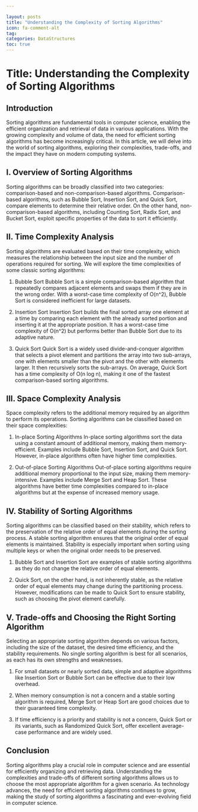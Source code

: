 ```yaml
---

layout: posts
title: "Understanding the Complexity of Sorting Algorithms"
icon: fa-comment-alt
tag:      
categories: DataStructures
toc: true
---
```




# Title: Understanding the Complexity of Sorting Algorithms

## Introduction
Sorting algorithms are fundamental tools in computer science, enabling the efficient organization and retrieval of data in various applications. With the growing complexity and volume of data, the need for efficient sorting algorithms has become increasingly critical. In this article, we will delve into the world of sorting algorithms, exploring their complexities, trade-offs, and the impact they have on modern computing systems.

## I. Overview of Sorting Algorithms
Sorting algorithms can be broadly classified into two categories: comparison-based and non-comparison-based algorithms. Comparison-based algorithms, such as Bubble Sort, Insertion Sort, and Quick Sort, compare elements to determine their relative order. On the other hand, non-comparison-based algorithms, including Counting Sort, Radix Sort, and Bucket Sort, exploit specific properties of the data to sort it efficiently.

## II. Time Complexity Analysis
Sorting algorithms are evaluated based on their time complexity, which measures the relationship between the input size and the number of operations required for sorting. We will explore the time complexities of some classic sorting algorithms:

1. Bubble Sort
Bubble Sort is a simple comparison-based algorithm that repeatedly compares adjacent elements and swaps them if they are in the wrong order. With a worst-case time complexity of O(n^2), Bubble Sort is considered inefficient for large datasets.

2. Insertion Sort
Insertion Sort builds the final sorted array one element at a time by comparing each element with the already sorted portion and inserting it at the appropriate position. It has a worst-case time complexity of O(n^2) but performs better than Bubble Sort due to its adaptive nature.

3. Quick Sort
Quick Sort is a widely used divide-and-conquer algorithm that selects a pivot element and partitions the array into two sub-arrays, one with elements smaller than the pivot and the other with elements larger. It then recursively sorts the sub-arrays. On average, Quick Sort has a time complexity of O(n log n), making it one of the fastest comparison-based sorting algorithms.

## III. Space Complexity Analysis
Space complexity refers to the additional memory required by an algorithm to perform its operations. Sorting algorithms can be classified based on their space complexities:

1. In-place Sorting Algorithms
In-place sorting algorithms sort the data using a constant amount of additional memory, making them memory-efficient. Examples include Bubble Sort, Insertion Sort, and Quick Sort. However, in-place algorithms often have higher time complexities.

2. Out-of-place Sorting Algorithms
Out-of-place sorting algorithms require additional memory proportional to the input size, making them memory-intensive. Examples include Merge Sort and Heap Sort. These algorithms have better time complexities compared to in-place algorithms but at the expense of increased memory usage.

## IV. Stability of Sorting Algorithms
Sorting algorithms can be classified based on their stability, which refers to the preservation of the relative order of equal elements during the sorting process. A stable sorting algorithm ensures that the original order of equal elements is maintained. Stability is especially important when sorting using multiple keys or when the original order needs to be preserved.

1. Bubble Sort and Insertion Sort are examples of stable sorting algorithms as they do not change the relative order of equal elements.

2. Quick Sort, on the other hand, is not inherently stable, as the relative order of equal elements may change during the partitioning process. However, modifications can be made to Quick Sort to ensure stability, such as choosing the pivot element carefully.

## V. Trade-offs and Choosing the Right Sorting Algorithm
Selecting an appropriate sorting algorithm depends on various factors, including the size of the dataset, the desired time efficiency, and the stability requirements. No single sorting algorithm is best for all scenarios, as each has its own strengths and weaknesses.

1. For small datasets or nearly sorted data, simple and adaptive algorithms like Insertion Sort or Bubble Sort can be effective due to their low overhead.

2. When memory consumption is not a concern and a stable sorting algorithm is required, Merge Sort or Heap Sort are good choices due to their guaranteed time complexity.

3. If time efficiency is a priority and stability is not a concern, Quick Sort or its variants, such as Randomized Quick Sort, offer excellent average-case performance and are widely used.

## Conclusion
Sorting algorithms play a crucial role in computer science and are essential for efficiently organizing and retrieving data. Understanding the complexities and trade-offs of different sorting algorithms allows us to choose the most appropriate algorithm for a given scenario. As technology advances, the need for efficient sorting algorithms continues to grow, making the study of sorting algorithms a fascinating and ever-evolving field in computer science.